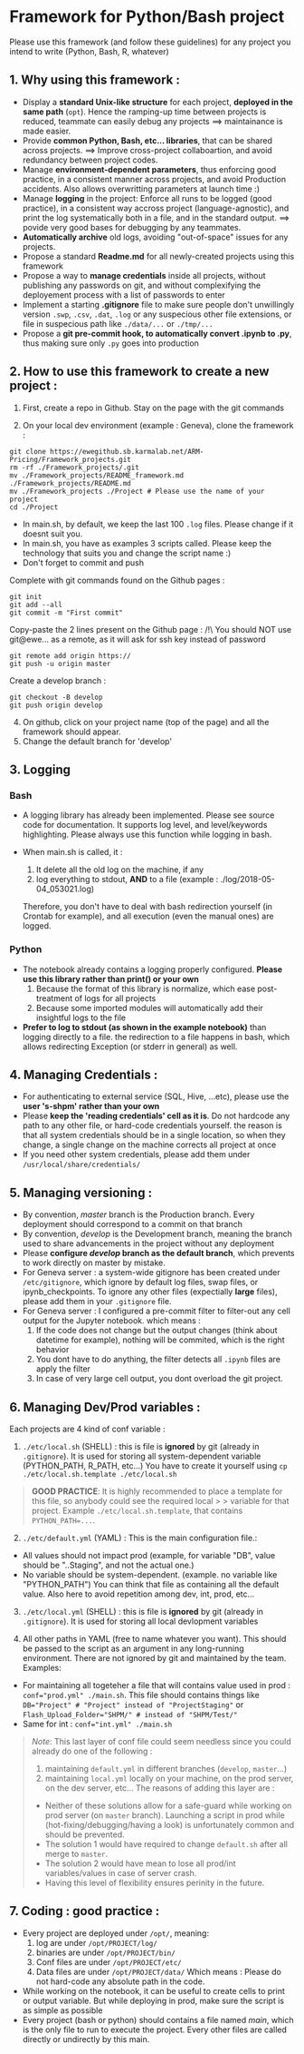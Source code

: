 # Framework for Python/Bash project 
Please use this framework (and follow these guidelines) for any project you intend to write (Python, Bash, R, whatever)

## 1. Why using this framework :
- Display a **standard Unix-like structure** for each project, **deployed in the same path** (`opt`). Hence the ramping-up time between projects is reduced, teammate can easily debug any projects ==> maintainance is made easier.
- Provide **common Python, Bash, etc... libraries**, that can be shared across projects. ==> Improve cross-project collaboartion, and avoid redundancy between project codes.
- Manage **environment-dependent parameters**, thus enforcing good practice, in a consistent manner across projects, and avoid Production accidents. Also allows overwritting parameters at launch time :)
- Manage **logging** in the project: Enforce all runs to be logged (good practice), in a consistent way accross project (language-agnostic), and print the log systematically both in a file, and in the standard output. ==> povide very good bases for debugging by any teammates.
- **Automatically archive** old logs, avoiding "out-of-space" issues for any projects.
- Propose a standard **Readme.md** for all newly-created projects using this framework
- Propose a way to **manage credentials** inside all projects, without publishing any passwords on git, and without complexifying the deployement process with a list of passwords to enter
- Implement a starting **.gitignore** file to make sure people don't unwillingly version `.swp`, `.csv`, `.dat`, `.log` or any suspecious other file extensions, or file in suspecious path like `./data/...` or `./tmp/...`
- Propose a **git pre-commit hook, to automatically convert .ipynb to .py**, thus making sure only `.py` goes into production


## 2. How to use this framework to create a new project :

1. First, create a repo in Github. Stay on the page with the git commands

2. On your local dev environment (example : Geneva), clone the framework :
```
git clone https://ewegithub.sb.karmalab.net/ARM-Pricing/Framework_projects.git
rm -rf ./Framework_projects/.git
mv ./Framework_projects/README_framework.md ./Framework_projects/README.md
mv ./Framework_projects ./Project # Please use the name of your project
cd ./Project
```
- In main.sh, by default, we keep the last 100 `.log` files. Please change if it doesnt suit you.
- In main.sh, you have as examples 3 scripts called. Please keep the technology that suits you and change the script name :)
- Don't forget to commit and push

Complete with git commands found on the Github pages :
```
git init
git add --all
git commit -m "First commit"
```

Copy-paste the 2 lines present on the Github page :
/!\ You should NOT use git@ewe... as a remote, as it will ask for ssh key instead of password
```
git remote add origin https://
git push -u origin master
```

Create a develop branch :
```
git checkout -B develop
git push origin develop
```

4. On github, click on your project name (top of the page) and all the framework should appear.
5. Change the default branch for 'develop'

## 3. Logging

### Bash
- A logging library has already been implemented. Please see source code for documentation. It supports log level, and level/keywords highlighting. Please always use this function while logging in bash.

- When main.sh is called, it :
  1. It delete all the old log on the machine, if any
  2. log everything to stdout, **AND** to a file (example : ./log/2018-05-04_053021.log)

  Therefore, you don't have to deal with bash redirection yourself (in Crontab for example), and all execution (even the manual ones) are logged.

### Python
- The notebook already contains a logging properly configured. **Please use this library rather than print() or your own**
  1. Because the format of this library is normalize, which ease post-treatment of logs for all projects
  2. Because some imported modules will automatically add their insightful logs to the file
- **Prefer to log to stdout (as shown in the example notebook)** than logging directly to a file. the redirection to a file happens in bash, which allows redirecting Exception (or stderr in general) as well.


## 4. Managing Credentials :
- For authenticating to external service (SQL, Hive, ...etc), please use the **user 's-shpm' rather than your own** 
- Please **keep the 'reading credentials' cell as it is**. Do not hardcode any path to any other file, or hard-code credentials yourself. the reason is that all system credentials should be in a single location, so when they change, a single change on the machine corrects all project at once
- If you need other system credentials, please add them under `/usr/local/share/credentials/`


## 5. Managing versioning :
- By convention, *master* branch is the Production branch. Every deployment should correspond to a commit on that branch
- By convention, *develop* is the Development branch, meaning the branch used to share advancements in the project without any deployment
- Please **configure *develop* branch as the default branch**, which prevents to work directly on master by mistake.
- For Geneva server : a system-wide gitignore has been created under `/etc/gitignore`, which ignore by default log files, swap files, or ipynb_checkpoints. To ignore any other files (expectially **large** files), please add them in your `.gitignore` file.
- For Geneva server : I configured a pre-commit filter to filter-out any cell output for the Jupyter notebook. which means :
  1. If the code does not change but the output changes (think about datetime for example), nothing will be commited, which is the right behavior
  2. You dont have to do anything, the filter detects all `.ipynb` files are apply the filter
  3. In case of very large cell output, you dont overload the git project.


## 6. Managing Dev/Prod variables :
 
Each projects are 4 kind of conf variable :

1. `./etc/local.sh` (SHELL) : this is file is **ignored** by git (already in `.gitignore`). It is used for storing all system-dependent variable (PYTHON_PATH, R_PATH, etc...)
You have to create it yourself using `cp ./etc/local.sh.template ./etc/local.sh`
>  **GOOD PRACTICE**: It is highly recommended to place a template for this file, so anybody could see the required local > > variable for that project. Example `./etc/local.sh.template`, that contains `PYTHON_PATH=...`.

2. `./etc/default.yml` (YAML) : This is the main configuration file.:
  - All values should not impact prod (example, for variable "DB", value should be "..Staging", and not the actual one.)
  - No variable should be system-dependent. (example. no variable like "PYTHON_PATH")
  You can think that file as containing all the default value. Also here to avoid repetition among dev, int, prod, etc...
  
3. `./etc/local.yml` (SHELL) : this is file is **ignored** by git (already in `.gitignore`). It is used for storing all local devlopment variables

4. All other paths in YAML (free to name whatever you want). This should be passed to the script as an argument in any long-running environment. There are not ignored by git and maintained by the team. Examples: 
  - For maintaining all togeteher a file that will contains value used in prod : `conf="prod.yml" ./main.sh`. This file should contains things like `DB="Project" # "Project" instead of "ProjectStaging"` or `Flash_Upload_Folder="SHPM/" # instead of "SHPM/Test/"`
  - Same for int : `conf="int.yml" ./main.sh`
  
> *Note*: This last layer of conf file could seem needless since you could already do one of the following :
>  1. maintaining `default.yml` in  different branches (`develop`, `master`...)
>  2. maintaining `local.yml` locally on your machine, on the prod server, on the dev server, etc...
> The reasons of adding this layer are :
> - Neither of these solutions allow for a safe-guard while working on prod server (on `master` branch). Launching a script in prod while (hot-fixing/debugging/having a look) is unfortunately common and should be prevented.
> - The solution 1 would have required to change `default.sh` after all merge to `master`.
> - The solution 2 would have mean to lose all prod/int variables/values in case of server crash.
> - Having this level of flexibility ensures perinity in the future.

## 7. Coding : good practice :
- Every project are deployed under `/opt/`, meaning:
   1. log are under `/opt/PROJECT/log/`
   2. binaries are under `/opt/PROJECT/bin/`
   3. Conf files are under `/opt/PROJECT/etc/`
   4. Data files are under `/opt/PROJECT/data/`
   Which means : Please do not hard-code any absolute path in the code.
- While working on the notebook, it can be useful to create cells to print or output variable. But while deploying in prod, make sure the script is as simple as possible
- Every project (bash or python) should contains a file named *main*, which is the only file to run to execute the project. Every other files are called directly or undirectly by this main.


